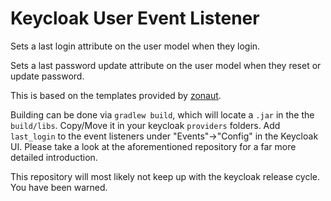 # Keycloak User Event Listener

Sets a last login attribute on the user model when they login.

Sets a last password update attribute on the user model when they reset or update password.

This is based on the templates provided by [zonaut](https://github.com/zonaut/keycloak-extensions).

Building can be done via `gradlew build`, which will locate a `.jar` in the the `build/libs`. Copy/Move it in your keycloak `providers` folders. Add `last_login` to the event listeners under "Events"->"Config" in the Keycloak UI. Please take a look at the aforementioned repository for a far more detailed introduction.

This repository will most likely not keep up with the keycloak release cycle. You have been warned.
